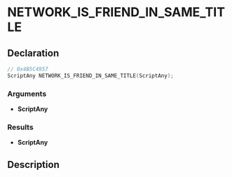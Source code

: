 # NETWORK_IS_FRIEND_IN_SAME_TITLE

## Declaration
```cpp
// 0x4B5C4957
ScriptAny NETWORK_IS_FRIEND_IN_SAME_TITLE(ScriptAny);
```

### Arguments
- **ScriptAny**

### Results
- **ScriptAny**

## Description

